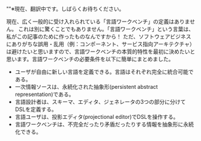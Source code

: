 ""※現在、翻訳中です。しばらくお待ちください。

現在、広く一般的に受け入れられている「言語ワークベンチ」の定義はありません。
これは別に驚くことでもありません。「言語ワークベンチ」という言葉は、私がこの記事のために作ったものなんですから！
ただ、ソフトウェアビジネスにありがちな誤用・乱用（例：コンポーネント、サービス指向アーキテクチャ）は避けたいと思いますので、言語ワークベンチの本質的特性を最初に決めたいと思います。言語ワークベンチの必要条件を以下に簡単にまとめました。

* ユーザが自由に新しい言語を定義できる。言語はそれぞれ完全に統合可能である。
* 一次情報ソースは、永続化された抽象形(persistent abstract representation)である。
* 言語設計者は、スキーマ、エディタ、ジェネレータの3つの部分に分けてDSLを定義する。
* 言語ユーザは、投影エディタ(projectional editor)でDSLを操作する。
* 言語ワークベンチは、不完全だったり矛盾だったりする情報を抽象形に永続化できる。
